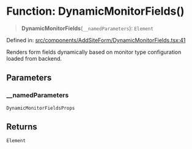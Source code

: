 # Function: DynamicMonitorFields()

> **DynamicMonitorFields**(`__namedParameters`): `Element`

Defined in: [src/components/AddSiteForm/DynamicMonitorFields.tsx:41](https://github.com/Nick2bad4u/Uptime-Watcher/blob/3cce0c3b352c8390536ca3c7399ece50a05faf18/src/components/AddSiteForm/DynamicMonitorFields.tsx#L41)

Renders form fields dynamically based on monitor type configuration loaded from backend.

## Parameters

### \_\_namedParameters

`DynamicMonitorFieldsProps`

## Returns

`Element`
